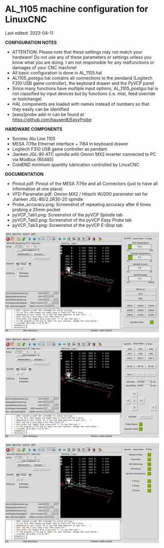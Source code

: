 # AL_1105 machine configuration for LinuxCNC
Last edited: 2023-04-11

**CONFIGURATION NOTES**
- ATTENTION: Please note that these settings may not match your hardware! Do not use any of these parameters or settings unless you know what you are doing. I am not responsible for any malfunctions or damages of your CNC machine!
- All basic configuration is done in AL_1105.hal
- AL1105_postgui.hal contains all connections to the pendand (Logitech F310 USB game controller), the keyboard drawer and the PyVCP panel
- Since many functions have multiple input options, AL_1105_postgui.hal is not classified by input devices but by functions (i.e. mist, feed override or toolchange)
- HAL components are loaded with names instead of numbers so that they easily can be identified
- [easy]probe add-in can be found at https://github.com/hausen8/EasyProbe

**HARDWARE COMPONENTS**
- Sorotec Alu Line 1105
- MESA 7i76e Ethernet interface + 7i84 in keyboard drawer
- Logitech F310 USB game controller as pendant
- Jianken JGL-80 ATC spindle with Omron MX2 inverter connected to PC via Modbus (RS485)
- ColdEND minimum quantity lubrication controlled by LinuxCNC

**DOCUMENTATION**
- Pinout.pdf: Pinout of the MESA 7i76e and all Connectors (just to have all information at one place)
- VFD-Parameter.pdf: Omron MX2 / Hitachi WJ200 parameter set for Jianken JGL-80/2.2R30-20 spindle
- Probe_accuracy.png: Screenshot of repeating accuracy after 6 times probing a 25mm pocket
- pyVCP_Tab1.png: Screenshot of the pyVCP *Spindle* tab
- pyVCP_Tab2.png: Screenshot of the pyVCP *Easy Probe* tab
- pyVCP_Tab3.png: Screenshot of the pyVCP *E-Stop* tab

![tab1](https://github.com/hausen8/AL_1105/blob/2023-04-11/documentation/PyVCP-Tab1.png)

![tab2](https://github.com/hausen8/AL_1105/blob/2023-04-11/documentation/PyVCP-Tab2.png)

![tab3](https://github.com/hausen8/AL_1105/blob/2023-04-11/documentation/PyVCP-Tab3.png)

